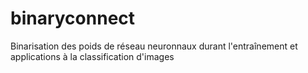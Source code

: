 # binaryconnect
Binarisation des poids de réseau neuronnaux durant l'entraînement et applications à la classification d'images
